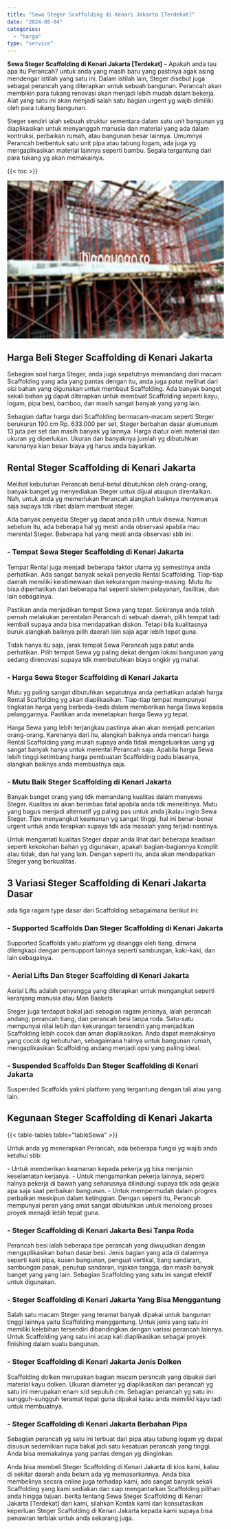 ```yaml
---
title: "Sewa Steger Scaffolding di Kenari Jakarta [Terdekat]"
date: "2024-05-04"
categories: 
  - "harga"
type: "service"
---
```


**Sewa Steger Scaffolding di Kenari Jakarta \[Terdekat\]** – Apakah anda tau apa itu Perancah? untuk anda yang masih baru yang pastinya agak asing mendengar istilah yang satu ini. Dalam istilah lain, Steger disebut juga sebagai perancah yang diterapkan untuk sebuah bangunan. Perancah akan membikin para tukang renovasi akan menjadi lebih mudah dalam bekerja. Alat yang satu ini akan menjadi salah satu bagian urgent yg wajib dimiliki oleh para tukang bangunan.

Steger sendiri ialah sebuah struktur sementara dalam satu unit bangunan yg diaplikasikan untuk menyanggah manusia dan material yang ada dalam kontruksi, perbaikan rumah, atau bangunan besar lainnya. Umumnya Perancah berbentuk satu unit pipa atau tabung logam, ada juga yg mengaplikasikan material lainnya seperti bambu. Segala tergantung dari para tukang yg akan memakainya.

{{< toc >}}

![Sewa Steger Scaffolding di Kenari Jakarta [Terdekat]](/images/sewa-scaffolding-steger-23.png)

## Harga Beli Steger Scaffolding di Kenari Jakarta

Sebagian soal harga Steger, anda juga sepatutnya memandang dari macam Scaffolding yang ada yang pantas dengan itu, anda juga patut melihat dari sisi bahan yang digunakan untuk membaut Scaffolding. Ada banyak banget sekali bahan yg dapat diterapkan untuk membuat Scaffolding seperti kayu, logam, pipa besi, bamboo, dan masih sangat banyak yang yang lain.

Sebagian daftar harga dari Scaffolding bermacam-macam seperti Steger berukuran 190 cm Rp. 633.000 per set, Steger berbahan dasar alumunium 13 juta per set dan masih banyak yg lainnya. Harga diatur oleh material dan ukuran yg diperlukan. Ukuran dan banyaknya jumlah yg dibutuhkan karenanya kian besar biaya yg harus anda bayarkan.

## Rental Steger Scaffolding di Kenari Jakarta

Melihat kebutuhan Perancah betul-betul dibutuhkan oleh orang-orang, banyak banget yg menyediakan Steger untuk dijual ataupun direntalkan. Nah, untuk anda yg memerlukan Perancah alangkah baiknya menyewanya saja supaya tdk ribet dalam membuat steger.

Ada banyak penyedia Steger yg dapat anda pilih untuk disewa. Namun sebelum itu, ada beberapa hal yg mesti anda observasi apabila mau merental Steger. Beberapa hal yang mesti anda observasi sbb ini:

### \- Tempat Sewa Steger Scaffolding di Kenari Jakarta

Tempat Rental juga menjadi beberapa faktor utama yg semestinya anda perhatikan. Ada sangat banyak sekali penyedia Rental Scaffolding. Tiap-tiap daerah memiliki keistimewaan dan kekurangan masing-masing. Mutu itu bisa diperhatikan dari beberapa hal seperti sistem pelayanan, fasilitas, dan lain sebagainya.

Pastikan anda menjadikan tempat Sewa yang tepat. Sekiranya anda telah pernah melakukan perentalan Perancah di sebuah daerah, pilih tempat tadi kembali supaya anda bisa mendapatkan diskon. Tetapi bila kualitasnya buruk alangkah baiknya pilih daerah lain saja agar lebih tepat guna.

Tidak hanya itu saja, jarak tempat Sewa Perancah juga patut anda perhatikan. Pilih tempat Sewa yg paling dekat dengan lokasi bangunan yang sedang direnovasi supaya tdk membutuhkan biaya ongkir yg mahal.

### \- Harga Sewa Steger Scaffolding di Kenari Jakarta

Mutu yg paling sangat dibutuhkan sepatutnya anda perhatikan adalah harga Rental Scaffolding yg akan diaplikasikan. Tiap-tiap tempat mempunyai tingkatan harga yang berbeda-beda dalam memberikan harga Sewa kepada pelanggannya. Pastikan anda menetapkan harga Sewa yg tepat.

Harga Sewa yang lebih terjangkau pastinya akan akan menjadi pencarian orang-orang. Karenanya dari itu, alangkah baiknya anda mencari harga Rental Scaffolding yang murah supaya anda tidak mengeluarkan uang yg sangat banyak hanya untuk merental Perancah saja. Apabila harga Sewa lebih tinggi ketimbang harga pembuatan Scaffolding pada biasanya, alangkah baiknya anda membuatnya saja.

### \- Mutu Baik Steger Scaffolding di Kenari Jakarta

Banyak banget orang yang tdk memandang kualitas dalam menyewa Steger. Kualitas ini akan berimbas fatal apabila anda tdk menelitinya. Mutu yang bagus menjadi alternatif yg paling pas untuk anda jikalau ingin Sewa Steger. Tipe menyangkut keamanan yg sangat tinggi, hal ini benar-benar urgent untuk anda terapkan supaya tdk ada masalah yang terjadi nantinya.

Untuk mengamati kualitas Steger dapat anda lihat dari beberapa keadaan seperti kekokohan bahan yg digunakan, apakah bagian-bagiannya komplit atau tidak, dan hal yang lain. Dengan seperti itu, anda akan mendapatkan Steger yang berkualitas.

## 3 Variasi Steger Scaffolding di Kenari Jakarta Dasar

ada tiga ragam type dasar dari Scaffolding sebagaimana berikut ini:

### \- Supported Scaffolds Dan Steger Scaffolding di Kenari Jakarta

Supported Scaffolds yaitu platform yg disangga oleh tiang, dimana dilengkapi dengan pensupport lainnya seperti sambungan, kaki-kaki, dan lain sebagainya.

### \- Aerial Lifts Dan Steger Scaffolding di Kenari Jakarta

Aerial Lifts adalah penyangga yang diterapkan untuk mengangkat seperti keranjang manusia atau Man Baskets

Steger juga terdapat bakal jadi sebagian ragam jenisnya, ialah perancah andang, perancah tiang, dan perancah besi tanpa roda. Satu-satu mempunyai nilai lebih dan kekurangan tersendiri yang menjadikan Scaffolding lebih cocok dan aman diaplikasikan. Anda dapat memakainya yang cocok dg kebutuhan, sebagaimana halnya untuk bangunan rumah, mengaplikasikan Scaffolding andang menjadi opsi yang paling ideal.

### \- Suspended Scaffolds Dan Steger Scaffolding di Kenari Jakarta

Suspended Scaffolds yakni platform yang tergantung dengan tali atau yang lain.

## Kegunaan Steger Scaffolding di Kenari Jakarta

{{< table-tables table="tableSewa" >}}

Untuk anda yg menerapkan Perancah, ada beberapa fungsi yg wajib anda ketahui sbb:

\- Untuk memberikan keamanan kepada pekerja yg bisa menjamin keselamatan kerjanya. - Untuk mengamankan pekerja lainnya, seperti halnya pekerja di bawah yang seharusnya dilindungi supaya tdk ada gejala apa saja saat perbaikan bangunan. - Untuk mempermudah dalam progres perbaikan meskipun dalam ketinggian. Dengan seperti itu, Perancah mempunyai peran yang amat sangat dibutuhkan untuk menolong proses proyek menajdi lebih tepat guna.

### \- Steger Scaffolding di Kenari Jakarta Besi Tanpa Roda

Perancah besi ialah beberapa tipe perancah yang diwujudkan dengan mengaplikasikan bahan dasar besi. Jenis bagian yang ada di dalamnya seperti kaki pipa, kusen bangunan, penguat vertikal, tiang sandaran, sambungan pasak, penutup sandaran, injakan tangga, dan masih banyak banget yang yang lain. Sebagian Scaffolding yang satu ini sangat efektif untuk digunakan.

### \- Steger Scaffolding di Kenari Jakarta Yang Bisa Menggantung

Salah satu macam Steger yang teramat banyak dipakai untuk bangunan tinggi lainnya yaitu Scaffolding menggantung. Untuk jenis yang satu ini memiliki kelebihan tersendiri dibandingkan dengan variasi perancah lainnya. Untuk Scaffolding yang satu ini acap kali diaplikasikan sebagai proyek finishing dalam suatu bangunan.

### \- Steger Scaffolding di Kenari Jakarta Jenis Dolken

Scaffolding dolken merupakan bagian macam perancah yang dipakai dari material kayu dolken. Ukuran diameter yg diaplikasikan dari perancah yg satu ini merupakan enam s/d sepuluh cm. Sebagian perancah yg satu ini sungguh-sungguh teramat tepat guna dipakai kalau anda memiliki kayu tadi untuk membuatnya.

### \- Steger Scaffolding di Kenari Jakarta Berbahan Pipa

Sebagian perancah yg satu ini terbuat dari pipa atau tabung logam yg dapat disusun sedemikian rupa bakal jadi satu kesatuan perancah yang tinggi. Anda bisa memakainya yang pantas dengan yg diinginkan.

Anda bisa membeli Steger Scaffolding di Kenari Jakarta di kios kami, kalau di sekitar daerah anda belum ada yg memasarkannya. Anda bisa membelinya secara online juga terhadap kami, ada sangat banyak sekali Scaffolding yang kami sediakan dan siap mengantarkan Scaffolding pilihan anda hingga tujuan. berita tentang Sewa Steger Scaffolding di Kenari Jakarta \[Terdekat\] dari kami, silahkan Kontak kami dan konsultasikan keperluan Steger Scaffolding di Kenari Jakarta kepada kami supaya bisa penawran terbiak untuk anda sekarang juga.
